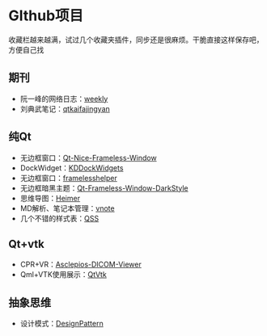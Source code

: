 # GIthub项目

收藏栏越来越满，试过几个收藏夹插件，同步还是很麻烦。干脆直接这样保存吧，方便自己找


## 期刊

* 阮一峰的网络日志：[weekly](https://github.com/ruanyf/weekly)
* 刘典武笔记：[qtkaifajingyan](https://github.com/feiyangqingyun/qtkaifajingyan)



## 纯Qt

* 无边框窗口：[Qt-Nice-Frameless-Window](https://github.com/Bringer-of-Light/Qt-Nice-Frameless-Window)
* DockWidget：[KDDockWidgets](https://github.com/KDAB/KDDockWidgets)
* 无边框窗口：[framelesshelper](https://github.com/wangwenx190/framelesshelper)
* 无边框暗黑主题：[Qt-Frameless-Window-DarkStyle](https://github.com/Jorgen-VikingGod/Qt-Frameless-Window-DarkStyle)
* 思维导图：[Heimer](https://github.com/juzzlin/Heimer)
* MD解析、笔记本管理：[vnote](https://github.com/vnotex/vnote)
* 几个不错的样式表：[QSS](https://github.com/GTRONICK/QSS)


## Qt+vtk

* CPR+VR：[Asclepios-DICOM-Viewer](https://github.com/GavriloviciEduard/Asclepios-DICOM-Viewer)
* Qml+VTK使用展示：[QtVtk](https://github.com/nicanor-romero/QtVtk)



## 抽象思维

* 设计模式：[DesignPattern](https://github.com/FengJungle/DesignPattern)



